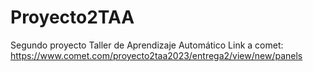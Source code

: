 # Proyecto2TAA
Segundo proyecto Taller de Aprendizaje Automático
Link a comet: https://www.comet.com/proyecto2taa2023/entrega2/view/new/panels
